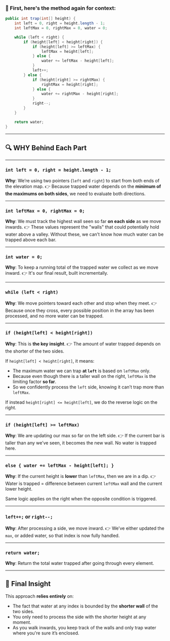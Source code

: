 ### 🔁 First, here's the method again for context:

```java
public int trap(int[] height) {
    int left = 0, right = height.length - 1;
    int leftMax = 0, rightMax = 0, water = 0;

    while (left < right) {
        if (height[left] < height[right]) {
            if (height[left] >= leftMax) {
                leftMax = height[left];
            } else {
                water += leftMax - height[left];
            }
            left++;
        } else {
            if (height[right] >= rightMax) {
                rightMax = height[right];
            } else {
                water += rightMax - height[right];
            }
            right--;
        }
    }

    return water;
}
```

---

## 🔍 WHY Behind Each Part

---

### `int left = 0, right = height.length - 1;`

**Why**:
We’re using two pointers (`left` and `right`) to start from both ends of the elevation map.
👉 Because trapped water depends on the **minimum of the maximums on both sides**, we need to evaluate both directions.

---

### `int leftMax = 0, rightMax = 0;`

**Why**:
We must track the highest wall seen so far **on each side** as we move inwards.
👉 These values represent the "walls" that could potentially hold water above a valley. Without these, we can’t know how much water can be trapped above each bar.

---

### `int water = 0;`

**Why**:
To keep a running total of the trapped water we collect as we move inward.
👉 It's our final result, built incrementally.

---

### `while (left < right)`

**Why**:
We move pointers toward each other and stop when they meet.
👉 Because once they cross, every possible position in the array has been processed, and no more water can be trapped.

---

### `if (height[left] < height[right])`

**Why**:
This is **the key insight**.
👉 The amount of water trapped depends on the shorter of the two sides.

If `height[left] < height[right]`, it means:

* The maximum water we can trap **at `left`** is based on `leftMax` only.
* Because even though there is a taller wall on the right, `leftMax` is the limiting factor **so far**.
* So we confidently process the `left` side, knowing it can’t trap more than `leftMax`.

If instead `height[right] <= height[left]`, we do the reverse logic on the right.

---

### `if (height[left] >= leftMax)`

**Why**:
We are updating our max so far on the left side.
👉 If the current bar is taller than any we’ve seen, it becomes the new wall. No water is trapped here.

---

### `else { water += leftMax - height[left]; }`

**Why**:
If the current height is **lower** than `leftMax`, then we are in a dip.
👉 Water is trapped = difference between current `leftMax` wall and the current lower height.

Same logic applies on the right when the opposite condition is triggered.

---

### `left++;` or `right--;`

**Why**:
After processing a side, we move inward.
👉 We’ve either updated the `max`, or added water, so that index is now fully handled.

---

### `return water;`

**Why**:
Return the total water trapped after going through every element.

---

## 🧠 Final Insight

This approach **relies entirely** on:

* The fact that water at any index is bounded by the **shorter wall** of the two sides.
* You only need to process the side with the shorter height at any moment.
* As you walk inwards, you keep track of the walls and only trap water where you're sure it’s enclosed.

